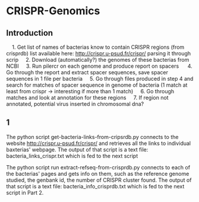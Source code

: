 # CRISPR-Genomics

## Introduction

    1. Get list of names of bacterias know to contain CRISPR regions (from crisprdb)
	list available here: http://crispr.u-psud.fr/crispr/ parsing it through scrip
    2. Download (automatically?) the genomes of these bacterias from NCBI
    3. Run pilercr on each genome and produce report on spacers 
    4. Go through the report and extract spacer sequences, save spacer sequences in 1 file per bacteria
    5. Go through files produced in step 4 and search for matches of spacer sequence in genome of bacteria (1 match at least from crispr -> interesting if more than 1 match)
    6. Go through matches and look at annotation for these regions
    7. If region not annotated, potential virus inserted in chromosomal dna?

## 1

The python script get-bacteria-links-from-cripsrdb.py connects to the website  http://crispr.u-psud.fr/crispr/ and retrieves all the links to individual baxterias' webpage. The output of that script is a text file: bacteria_links_crispr.txt which is fed to the next script

The python script run extract-refseq-from-crisprdb.py connects to each of the bacterias' pages and gets info on them, such as the reference genome studied, the genbank id, the number of CRISPR cluster found. The output of that script is a text file: bacteria_info_crisprdb.txt which is fed to the next script in Part 2.


